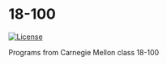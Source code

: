 18-100
===========
 [![License](http://img.shields.io/:license-mit-blue.svg)](http://doge.mit-license.org)

Programs from Carnegie Mellon class 18-100
